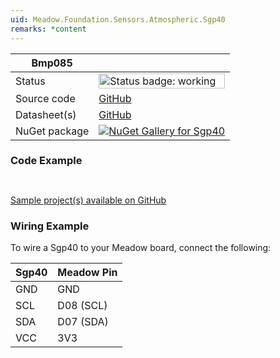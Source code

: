 ```yaml
---
uid: Meadow.Foundation.Sensors.Atmospheric.Sgp40
remarks: *content
---
```


| Bmp085 | |
|--------|--------|
| Status | <img src="https://img.shields.io/badge/Working-brightgreen" style="width: auto; height: -webkit-fill-available;" alt="Status badge: working" /> |
| Source code | [GitHub](https://github.com/WildernessLabs/Meadow.Foundation/tree/main/Source/Meadow.Foundation.Peripherals/Sensors.Atmospheric.Sgp40) |
| Datasheet(s) | [GitHub](https://github.com/WildernessLabs/Meadow.Foundation/tree/main/Source/Meadow.Foundation.Peripherals/Sensors.Atmospheric.Sgp40/Datasheet) |
| NuGet package | <a href="https://www.nuget.org/packages/Meadow.Foundation.Sensors.Atmospheric.Sgp40/" target="_blank"><img src="https://img.shields.io/nuget/v/Meadow.Foundation.Sensors.Atmospheric.Sgp40.svg?label=Meadow.Foundation.Sensors.Atmospheric.Sgp40" alt="NuGet Gallery for Sgp40" /></a> |

### Code Example

```csharp



```

[Sample project(s) available on GitHub](https://github.com/WildernessLabs/Meadow.Foundation/tree/main/Source/Meadow.Foundation.Peripherals/Sensors.Atmospheric.Sgp40/Samples/Sgp40_Sample)

### Wiring Example

To wire a Sgp40 to your Meadow board, connect the following:

| Sgp40  | Meadow Pin  |
|---------|-------------|
| GND     | GND         |
| SCL     | D08 (SCL)   |
| SDA     | D07 (SDA)   |
| VCC     | 3V3         |
